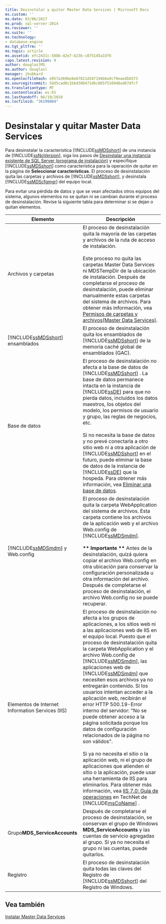 ```yaml
---
title: Desinstalar y quitar Master Data Services | Microsoft Docs
ms.custom: ''
ms.date: 03/06/2017
ms.prod: sql-server-2014
ms.reviewer: ''
ms.suite: ''
ms.technology:
- database-engine
ms.tgt_pltfrm: ''
ms.topic: article
ms.assetid: efc2431c-588b-42e7-b23b-c875145a33f6
caps.latest.revision: 9
author: douglaslMS
ms.author: douglasl
manager: jhubbard
ms.openlocfilehash: e957a369be8e87821d347194b6a9cf9eaedb8373
ms.sourcegitcommit: 5dd5cad0c1bbd308471d6c885f516948ad67dfcf
ms.translationtype: MT
ms.contentlocale: es-ES
ms.lasthandoff: 06/19/2018
ms.locfileid: "36199804"
---
```

# <a name="uninstall-and-remove-master-data-services"></a>Desinstalar y quitar Master Data Services
  Para desinstalar la característica [!INCLUDE[ssMDSshort](../../includes/ssmdsshort-md.md)] de una instancia de [!INCLUDE[ssNoVersion](../../includes/ssnoversion-md.md)], siga los pasos de [Desinstalar una instancia existente de SQL Server &#40;programa de instalación&#41;](../../../2014/sql-server/install/uninstall-an-existing-instance-of-sql-server-setup.md) y especifique [!INCLUDE[ssMDSshort](../../includes/ssmdsshort-md.md)] como característica para la operación de quitar en la página de **Seleccionar características**. El proceso de desinstalación quita las carpetas y archivos de [!INCLUDE[ssMDSshort](../../includes/ssmdsshort-md.md)], y desinstala [!INCLUDE[ssMDScfgmgr](../../includes/ssmdscfgmgr-md.md)] del equipo local.  
  
 Para evitar una pérdida de datos y que se vean afectados otros equipos del sistema, algunos elementos no se quitan ni se cambian durante el proceso de desinstalación. Revise la siguiente tabla para determinar si se dejan o quitan elementos.  
  
|Elemento|Descripción|  
|----------|-----------------|  
|Archivos y carpetas|El proceso de desinstalación quita la mayoría de las carpetas y archivos de la ruta de acceso de instalación.<br /><br /> Este proceso no quita las carpetas Master Data Services ni MDSTempDir de la ubicación de instalación. Después de completarse el proceso de desinstalación, puede eliminar manualmente estas carpetas del sistema de archivos. Para obtener más información, vea [Permisos de carpetas y archivos&#40;Master Data Services&#41;](../../master-data-services/folder-and-file-permissions-master-data-services.md).|  
|[!INCLUDE[ssMDSshort](../../includes/ssmdsshort-md.md)] ensamblados|El proceso de desinstalación quita los ensamblados de [!INCLUDE[ssMDSshort](../../includes/ssmdsshort-md.md)] de la memoria caché global de ensamblados (GAC).|  
|Base de datos|El proceso de desinstalación no afecta a la base de datos de [!INCLUDE[ssMDSshort](../../includes/ssmdsshort-md.md)] . La base de datos permanece intacta en la instancia de [!INCLUDE[ssDE](../../includes/ssde-md.md)] para que no pierda datos, incluidos los datos maestros, los objetos del modelo, los permisos de usuario y grupo, las reglas de negocios, etc.<br /><br /> Si no necesita la base de datos y no prevé conectarla a otro sitio web ni a otra aplicación de [!INCLUDE[ssMDSshort](../../includes/ssmdsshort-md.md)] en el futuro, puede eliminar la base de datos de la instancia de [!INCLUDE[ssDE](../../includes/ssde-md.md)] que la hospeda. Para obtener más información, vea [Eliminar una base de datos](../../relational-databases/databases/delete-a-database.md).|  
|[!INCLUDE[ssMDSmdm](../../includes/ssmdsmdm-md.md)] y Web.config|El proceso de desinstalación quita la carpeta WebApplication del sistema de archivos. Esta carpeta contiene los archivos de la aplicación web y el archivo Web.config de [!INCLUDE[ssMDSmdm](../../includes/ssmdsmdm-md.md)].<br /><br /> **\*\* Importante \*\*** Antes de la desinstalación, quizá quiera copiar el archivo Web.config en otra ubicación para conservar la configuración personalizada u otra información del archivo. Después de completarse el proceso de desinstalación, el archivo Web.config no se puede recuperar.|  
|Elementos de Internet Information Services (IIS)|El proceso de desinstalación no afecta a los grupos de aplicaciones, a los sitios web ni a las aplicaciones web de IIS en el equipo local. Puesto que el proceso de desinstalación quita la carpeta WebApplication y el archivo Web.config de [!INCLUDE[ssMDSmdm](../../includes/ssmdsmdm-md.md)], las aplicaciones web de [!INCLUDE[ssMDSmdm](../../includes/ssmdsmdm-md.md)] que necesiten esos archivos ya no entregarán contenido. Si los usuarios intentan acceder a la aplicación web, recibirán el error HTTP 500.19-Error interno del servidor: "No se puede obtener acceso a la página solicitada porque los datos de configuración relacionados de la página no son válidos".<br /><br /> Si ya no necesita el sitio o la aplicación web, ni el grupo de aplicaciones que atienden el sitio o la aplicación, puede usar una herramienta de IIS para eliminarlos. Para obtener más información, vea [IIS 7.0: Guía de operaciones](http://go.microsoft.com/fwlink/?LinkId=184885) en TechNet de [!INCLUDE[msCoName](../../includes/msconame-md.md)] .|  
|Grupo**MDS_ServiceAccounts** |Después de completarse el proceso de desinstalación, se conservan el grupo de Windows **MDS_ServiceAccounts** y las cuentas de servicio agregadas al grupo. Si ya no necesita el grupo ni las cuentas, puede quitarlos.|  
|Registro|El proceso de desinstalación quita todas las claves del Registro de [!INCLUDE[ssMDSshort](../../includes/ssmdsshort-md.md)] del Registro de Windows.|  
  
## <a name="see-also"></a>Vea también  
 [Instalar Master Data Services](../../master-data-services/install-windows/install-master-data-services.md)  
  
  